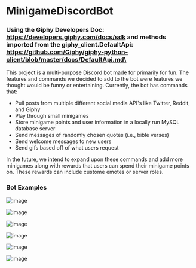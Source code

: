 # MinigameDiscordBot
### Using the Giphy Developers Doc: https://developers.giphy.com/docs/sdk and methods imported from the giphy_client.DefaultApi: https://github.com/Giphy/giphy-python-client/blob/master/docs/DefaultApi.md\

This project is a multi-purpose Discord bot made for primarily for fun. The features and commands we decided to add to the bot were features we thought would be funny or entertaining.
Currently, the bot has commands that: 
- Pull posts from multiple different social media API's like Twitter, Reddit, and Giphy
- Play through small minigames
- Store minigame points and user information in a locally run MySQL database server
- Send messages of randomly chosen quotes (i.e., bible verses)
- Send welcome messages to new users
- Send gifs based off of what users request

In the future, we intend to expand upon these commands and add more minigames along with rewards that users can spend their minigame points on. These rewards can include custome emotes or server roles.

### Bot Examples
![image](https://user-images.githubusercontent.com/72235489/199866877-7caa14b2-5ef8-435b-a585-b98eee940e12.png)

![image](https://user-images.githubusercontent.com/72235489/199866814-0690876a-07de-44dc-bb41-846e736f5fd8.png)

![image](https://user-images.githubusercontent.com/72235489/199866893-685e5a56-0c73-4ff5-b835-1df5381cf2a3.png)

![image](https://user-images.githubusercontent.com/72235489/199866914-cf26ae0c-0564-48fe-b467-3d19fba44dbb.png)

![image](https://user-images.githubusercontent.com/72235489/199866922-f9650376-6d43-48cf-9eb5-ddb7a1e5593d.png)

![image](https://user-images.githubusercontent.com/72235489/199866927-bbb81338-a8d9-4068-bc95-82ba3cf97d6b.png)
